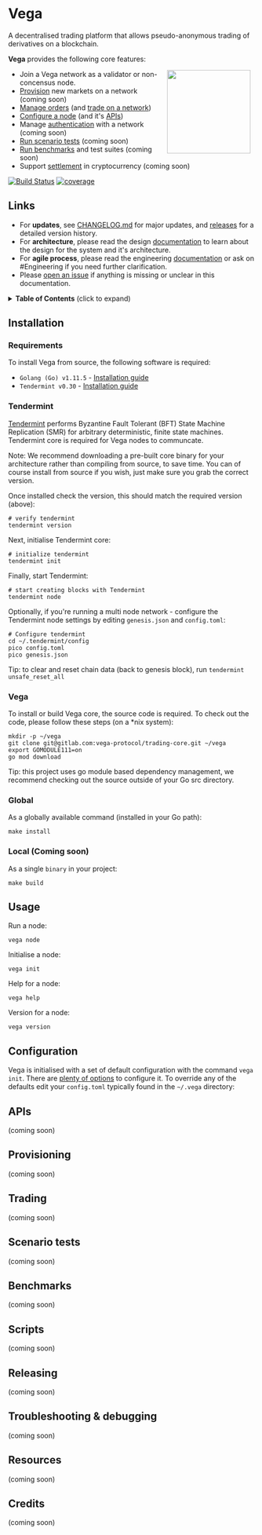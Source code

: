 # Vega

A decentralised trading platform that allows pseudo-anonymous trading of derivatives on a blockchain.

**Vega** provides the following core features:

<img align="right" src="https://vegaprotocol.io/img/concept_header.svg" height="170" style="padding: 0 10px 0 0;">

- Join a Vega network as a validator or non-concensus node. 
- [Provision](#provisioning) new markets on a network (coming soon)
- [Manage orders](#orders) (and [trade on a network](#trading))
- [Configure a node](#configuration) (and it's [APIs](#apis))
- Manage [authentication](#auth) with a network (coming soon) 
- [Run scenario tests](#scenario-tests) (coming soon)
- [Run benchmarks](#benchmarks) and test suites (coming soon)
- Support [settlement](#settlement) in cryptocurrency (coming soon) 

[![Build Status](https://gitlab.com/vegaprotocol/trading-core/badges/master/pipeline.svgmaster)](https://gitlab.com/vegaprotocol/trading-core)
[![coverage](https://gitlab.com/gitlab-org/gitlab-ce/badges/master/coverage.svg)](https://gitlab.com/vega-protocol/trading-core/commits/master)

## Links

- For **updates**, see [CHANGELOG.md](CHANGELOG.md) for major updates, and
  [releases](https://gitlab.com/vega-protocol/trading-core/wikis/Release-notes-(trading-core)) for a detailed version history.
- For **architecture**, please read the design [documentation](ARCHITECTURE.md) to learn about the design for the system and it's architecture.
- For **agile process**, please read the engineering [documentation](AGILE.md) or ask on #Engineering if you need further clarification.
- Please [open an issue](https://gitlab.com/vegaprotocol/trading-core/issues/new) if anything is missing or unclear in this documentation.


<details>
  <summary><strong>Table of Contents</strong> (click to expand)</summary>

<!-- toc -->

- [Installation](#installation)
- [Usage](#usage)
- [Configuration](#configuration)
- [APIs](#apis)
- [Provisioning](#provisioning)
- [Trading](#trading)
- [Scenario tests](#scenario-tests)
- [Benchmarks](#benchmarks)
- [Scripts](#scripts)
- [Releasing](#releasing)
- [Troubleshooting & debugging](#troubleshooting--debugging)
- [Resources](#resources)
- [Credits](#credits)

<!-- tocstop -->

</details>

## Installation

### Requirements


To install Vega from source, the following software is required:

* `Golang (Go) v1.11.5` - [Installation guide](https://golang.org/doc/install)
* `Tendermint v0.30` - [Installation guide](https://tendermint.com/docs/introduction/install.html)

### Tendermint ###

[Tendermint](https://tendermint.com/docs/introduction/what-is-tendermint.html) performs Byzantine Fault Tolerant (BFT) State Machine Replication (SMR) for arbitrary deterministic, finite state machines. Tendermint core is required for Vega nodes to communcate.

Note: We recommend downloading a pre-built core binary for your architecture rather than compiling from source, to save time. You can of course install from source if you wish, just make sure you grab the correct version.

Once installed check the version, this should match the required version (above):

```
# verify tendermint
tendermint version
```

Next, initialise Tendermint core:

```
# initialize tendermint
tendermint init
```
Finally, start Tendermint:

```
# start creating blocks with Tendermint
tendermint node
```

Optionally, if you're running a multi node network - configure the Tendermint node settings by editing `genesis.json` and `config.toml`:

```
# Configure tendermint
cd ~/.tendermint/config
pico config.toml 
pico genesis.json
```

Tip: to clear and reset chain data (back to genesis block), run `tendermint unsafe_reset_all`

### Vega

To install or build Vega core, the source code is required. To check out the code, please follow these steps (on a *nix system):

```
mkdir -p ~/vega
git clone git@gitlab.com:vega-protocol/trading-core.git ~/vega
export GOMODULE111=on
go mod download
```

Tip: this project uses go module based dependency management, we recommend checking out the source outside of your Go src directory.


### Global

As a globally available command (installed in your Go path):

```
make install
```

### Local (Coming soon)

As a single `binary` in your project:

```
make build
```

## Usage


Run a node:

```
vega node
```

Initialise a node:

```
vega init
```

Help for a node:

```
vega help
```

Version for a node:

```
vega version
```

## Configuration

Vega is initialised with a set of default configuration with the command `vega init`. There are [plenty of options](/config.toml) to configure it. To override any of the defaults edit your `config.toml` typically found in the `~/.vega` directory:

## APIs

(coming soon)

## Provisioning

(coming soon)

## Trading

(coming soon)

## Scenario tests

(coming soon)

## Benchmarks

(coming soon)

## Scripts

(coming soon)

## Releasing

(coming soon)

## Troubleshooting & debugging

(coming soon)

## Resources

(coming soon)

## Credits

(coming soon)
